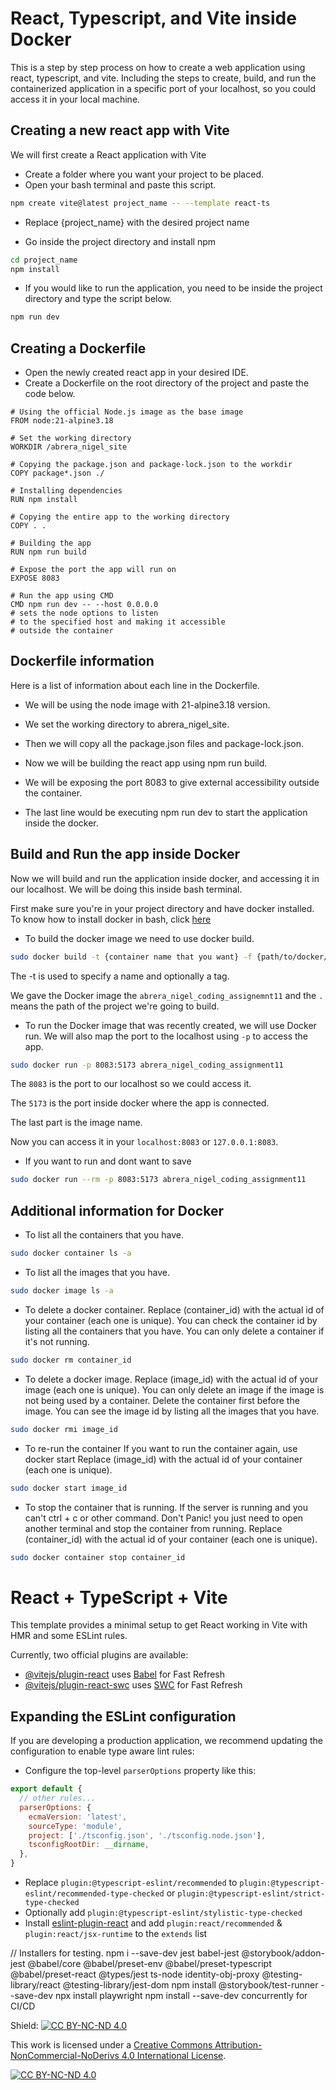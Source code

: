 # React, Typescript, and Vite inside Docker

This is a step by step process on how to create a web application using react, typescript, and vite. Including the steps to create, build, and run the containerized application in a specific port of your localhost, so you could access it in your local machine.


## Creating a new react app with Vite

We will first create a React application with Vite

- Create a folder where you want your project to be placed.
- Open your bash terminal and paste this script.

```bash
npm create vite@latest project_name -- --template react-ts
```
- Replace {project_name} with the desired project name

- Go inside the project directory and install npm
```bash
cd project_name
npm install
```

- If you would like to run the application, you need to be inside the project directory and type the script below.
```bash
npm run dev
```

## Creating a Dockerfile

- Open the newly created react app in your desired IDE.
- Create a Dockerfile on the root directory of the project and paste the code below.

```docker
# Using the official Node.js image as the base image
FROM node:21-alpine3.18

# Set the working directory
WORKDIR /abrera_nigel_site

# Copying the package.json and package-lock.json to the workdir
COPY package*.json ./

# Installing dependencies
RUN npm install

# Copying the entire app to the working directory
COPY . .

# Building the app
RUN npm run build

# Expose the port the app will run on
EXPOSE 8083

# Run the app using CMD
CMD npm run dev -- --host 0.0.0.0
# sets the node options to listen
# to the specified host and making it accessible
# outside the container
```


## Dockerfile information

Here is a list of information about each line in the Dockerfile.

- We will be using the node image with 21-alpine3.18 version.

- We set the working directory to abrera_nigel_site.

- Then we will copy all the package.json files and package-lock.json.

- Now we will be building the react app using npm run build.

- We will be exposing the port 8083 to give external accessibility outside the container.

- The last line would be executing npm run dev to start the application inside the docker.


## Build and Run the app inside Docker


Now we will build and run the application inside docker, and accessing it in our localhost.
We will be doing this inside bash terminal.


First make sure you're in your project directory and have docker installed.
To know how to install docker in bash, click [here](https://docs.docker.com/engine/install/ubuntu/)

- To build the docker image we need to use docker build.
```bash
sudo docker build -t {container name that you want} -f {path/to/docker/file} . 
```

The -t is used to specify a name and optionally a tag.

We gave the Docker image the `abrera_nigel_coding_assignemnt11`
and the ` . ` means the path of the project we're going to build.


- To run the Docker image that was recently created, we will use Docker run. We will also map the port to the localhost using `-p` to access the app.

```bash
sudo docker run -p 8083:5173 abrera_nigel_coding_assignment11
```

The `8083` is the port to our localhost so we could access it.

The `5173` is the port inside docker where the app is connected.

The last part is the image name.

Now you can access it in your `localhost:8083` or `127.0.0.1:8083`.

- If you want to run and dont want to save

```bash
sudo docker run --rm -p 8083:5173 abrera_nigel_coding_assignment11
```

## Additional information for Docker

- To list all the containers that you have.
```bash
sudo docker container ls -a
```

- To list all the images that you have.
```bash
sudo docker image ls -a
```

- To delete a docker container.
Replace (container_id) with the actual id of your container (each one is unique).
You can check the container id by listing all the containers that you have.
You can only delete a container if it's not running.
```bash
sudo docker rm container_id
```

- To delete a docker image.
Replace (image_id) with the actual id of your image (each one is unique).
You can only delete an image if the image is not being used by a container.
Delete the container first before the image.
You can see the image id by listing all the images that you have.
```bash
sudo docker rmi image_id
```


- To re-run the container
If you want to run the container again, use docker start
Replace (image_id) with the actual id of your container (each one is unique).
```bash
sudo docker start image_id
```


- To stop the container that is running.
If the server is running and you can't ctrl + c or other command. Don't Panic! you just need to open another terminal and stop the container from running.
Replace (container_id) with the actual id of your container (each one is unique).
```bash
sudo docker container stop container_id
```

# React + TypeScript + Vite
This template provides a minimal setup to get React working in Vite with HMR and some ESLint rules.

Currently, two official plugins are available:

- [@vitejs/plugin-react](https://github.com/vitejs/vite-plugin-react/blob/main/packages/plugin-react/README.md) uses [Babel](https://babeljs.io/) for Fast Refresh
- [@vitejs/plugin-react-swc](https://github.com/vitejs/vite-plugin-react-swc) uses [SWC](https://swc.rs/) for Fast Refresh

## Expanding the ESLint configuration

If you are developing a production application, we recommend updating the configuration to enable type aware lint rules:

- Configure the top-level `parserOptions` property like this:

```js
export default {
  // other rules...
  parserOptions: {
    ecmaVersion: 'latest',
    sourceType: 'module',
    project: ['./tsconfig.json', './tsconfig.node.json'],
    tsconfigRootDir: __dirname,
  },
}
```

- Replace `plugin:@typescript-eslint/recommended` to `plugin:@typescript-eslint/recommended-type-checked` or `plugin:@typescript-eslint/strict-type-checked`
- Optionally add `plugin:@typescript-eslint/stylistic-type-checked`
- Install [eslint-plugin-react](https://github.com/jsx-eslint/eslint-plugin-react) and add `plugin:react/recommended` & `plugin:react/jsx-runtime` to the `extends` list

// Installers for testing.
npm i --save-dev jest babel-jest @storybook/addon-jest @babel/core @babel/preset-env @babel/preset-typescript @babel/preset-react @types/jest ts-node identity-obj-proxy @testing-library/react @testing-library/jest-dom
npm install @storybook/test-runner --save-dev
npx install playwright
npm install --save-dev concurrently
for CI/CD

Shield: [![CC BY-NC-ND 4.0][cc-by-nc-nd-shield]][cc-by-nc-nd]

This work is licensed under a
[Creative Commons Attribution-NonCommercial-NoDerivs 4.0 International License][cc-by-nc-nd].

[![CC BY-NC-ND 4.0][cc-by-nc-nd-image]][cc-by-nc-nd]

[cc-by-nc-nd]: http://creativecommons.org/licenses/by-nc-nd/4.0/
[cc-by-nc-nd-image]: https://licensebuttons.net/l/by-nc-nd/4.0/88x31.png
[cc-by-nc-nd-shield]: https://img.shields.io/badge/License-CC%20BY--NC--ND%204.0-lightgrey.svg
